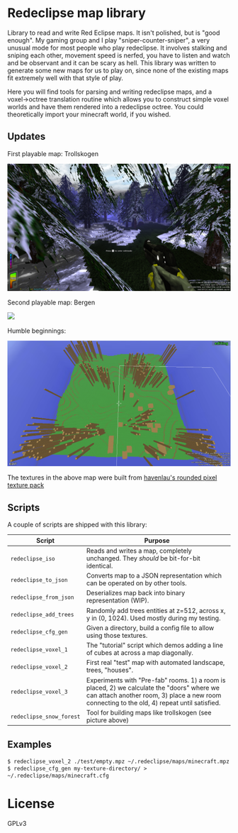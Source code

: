 # Redeclipse map library

Library to read and write Red Eclipse maps. It isn't polished, but is "good
enough". My gaming group and I play "sniper-counter-sniper", a very unusual
mode for most people who play redeclipse. It involves stalking and sniping each
other, movement speed is nerfed, you have to listen and watch and be observant
and it can be scary as hell. This library was written to generate some new maps
for us to play on, since none of the existing maps fit extremely well with that
style of play.

Here you will find tools for parsing and writing redeclipse maps, and a
voxel→octree translation routine which allows you to construct simple voxel
worlds and have them rendered into a redeclipse octree. You could theoretically
import your minecraft world, if you wished.

## Updates

First playable map: Trollskogen

![](./media/trollskogen.png)

Second playable map: Bergen

![](./media/bergen-big.png)

Humble beginnings:

![](./media/random.png)

The textures in the above map were built from [havenlau's rounded pixel texture pack](http://www.minecraftforum.net/forums/mapping-and-modding/resource-packs/1237362-32x-64x-1-0-0-rounded-pixel-under-construction)

## Scripts

A couple of scripts are shipped with this library:

Script                   | Purpose
-----------              | ----
`redeclipse_iso`         | Reads and writes a map, completely unchanged. They *should* be bit-for-bit identical.
`redeclipse_to_json`     | Converts map to a JSON representation which can be operated on by other tools.
`redeclipse_from_json`   | Deserializes map back into binary representation (WIP).
`redeclipse_add_trees`   | Randomly add trees entities at z=512, across x, y in (0, 1024). Used mostly during my testing.
`redeclipse_cfg_gen`     | Given a directory, build a config file to allow using those textures.
`redeclipse_voxel_1`     | The "tutorial" script which demos adding a line of cubes at across a map diagonally.
`redeclipse_voxel_2`     | First real "test" map with automated landscape, trees, "houses".
`redeclipse_voxel_3`     | Experiments with "Pre-fab" rooms. 1) a room is placed, 2) we calculate the "doors" where we can attach another room, 3) place a new room connecting to the old, 4) repeat until satisfied.
`redeclipse_snow_forest` | Tool for building maps like trollskogen (see picture above)

## Examples

```console
$ redeclipse_voxel_2 ./test/empty.mpz ~/.redeclipse/maps/minecraft.mpz
$ redeclipse_cfg_gen my-texture-directory/ > ~/.redeclipse/maps/minecraft.cfg
```

# License

GPLv3
